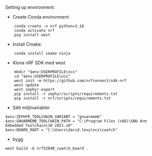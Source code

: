 Setting up environment:

* Create Conda environment:
```
    conda create -n nrf python=3.10
    conda activate nrf
    pip install west
```

* Install Cmake:
```
    conda install cmake ninja
```

* Klona nRF SDK med west

```
    mkdir "$env:USERPROFILE\ncs"
    cd "$env:USERPROFILE\ncs"
    west init -m https://github.com/nrfconnect/sdk-nrf
    west update
    west zephyr-export
    pip install -r zephyr/scripts/requirements.txt
    pip install -r nrf/scripts/requirements.txt
```

* Sätt miljövariabler
```
$env:ZEPHYR_TOOLCHAIN_VARIANT = "gnuarmemb"
$env:GNUARMEMB_TOOLCHAIN_PATH = "C:\Program Files (x86)\GNU Arm Embedded Toolchain\10 2021.10"
$env:BOARD_ROOT = "C:\Users\david.levy\ncs\cwatch"
```

* bygg
```
west build -b nrf52840_cwatch_board .

```
